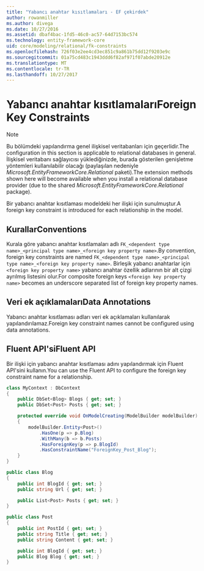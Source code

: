 ```yaml
---
title: "Yabancı anahtar kısıtlamaları - EF çekirdek"
author: rowanmiller
ms.author: divega
ms.date: 10/27/2016
ms.assetid: dbaf4bac-1fd5-46c0-ac57-64d7153bc574
ms.technology: entity-framework-core
uid: core/modeling/relational/fk-constraints
ms.openlocfilehash: 726f03e2ee4cd3ec851c9a861b75dd12f9203e9c
ms.sourcegitcommit: 01a75cd483c1943ddd6f82af971f07abde20912e
ms.translationtype: MT
ms.contentlocale: tr-TR
ms.lasthandoff: 10/27/2017
---
```

# <a name="foreign-key-constraints"></a><span data-ttu-id="558ae-102">Yabancı anahtar kısıtlamaları</span><span class="sxs-lookup"><span data-stu-id="558ae-102">Foreign Key Constraints</span></span>

> [!NOTE]  
> <span data-ttu-id="558ae-103">Bu bölümdeki yapılandırma genel ilişkisel veritabanları için geçerlidir.</span><span class="sxs-lookup"><span data-stu-id="558ae-103">The configuration in this section is applicable to relational databases in general.</span></span> <span data-ttu-id="558ae-104">İlişkisel veritabanı sağlayıcısı yüklediğinizde, burada gösterilen genişletme yöntemleri kullanılabilir olacağı (paylaşılan nedeniyle *Microsoft.EntityFrameworkCore.Relational* paketi).</span><span class="sxs-lookup"><span data-stu-id="558ae-104">The extension methods shown here will become available when you install a relational database provider (due to the shared *Microsoft.EntityFrameworkCore.Relational* package).</span></span>

<span data-ttu-id="558ae-105">Bir yabancı anahtar kısıtlaması modeldeki her ilişki için sunulmuştur.</span><span class="sxs-lookup"><span data-stu-id="558ae-105">A foreign key constraint is introduced for each relationship in the model.</span></span>

## <a name="conventions"></a><span data-ttu-id="558ae-106">Kurallar</span><span class="sxs-lookup"><span data-stu-id="558ae-106">Conventions</span></span>

<span data-ttu-id="558ae-107">Kurala göre yabancı anahtar kısıtlamaları adlı `FK_<dependent type name>_<principal type name>_<foreign key property name>`.</span><span class="sxs-lookup"><span data-stu-id="558ae-107">By convention, foreign key constraints are named `FK_<dependent type name>_<principal type name>_<foreign key property name>`.</span></span> <span data-ttu-id="558ae-108">Birleşik yabancı anahtarlar için `<foreign key property name>` yabancı anahtar özellik adlarının bir alt çizgi ayrılmış listesini olur.</span><span class="sxs-lookup"><span data-stu-id="558ae-108">For composite foreign keys `<foreign key property name>` becomes an underscore separated list of foreign key property names.</span></span>

## <a name="data-annotations"></a><span data-ttu-id="558ae-109">Veri ek açıklamaları</span><span class="sxs-lookup"><span data-stu-id="558ae-109">Data Annotations</span></span>

<span data-ttu-id="558ae-110">Yabancı anahtar kısıtlaması adları veri ek açıklamaları kullanılarak yapılandırılamaz.</span><span class="sxs-lookup"><span data-stu-id="558ae-110">Foreign key constraint names cannot be configured using data annotations.</span></span>

## <a name="fluent-api"></a><span data-ttu-id="558ae-111">Fluent API'si</span><span class="sxs-lookup"><span data-stu-id="558ae-111">Fluent API</span></span>

<span data-ttu-id="558ae-112">Bir ilişki için yabancı anahtar kısıtlaması adını yapılandırmak için Fluent API'sini kullanın.</span><span class="sxs-lookup"><span data-stu-id="558ae-112">You can use the Fluent API to configure the foreign key constraint name for a relationship.</span></span>

<!-- [!code-csharp[Main](samples/core/relational/Modeling/FluentAPI/Samples/Relational/RelationshipConstraintName.cs?highlight=12)] -->
``` csharp
class MyContext : DbContext
{
    public DbSet<Blog> Blogs { get; set; }
    public DbSet<Post> Posts { get; set; }

    protected override void OnModelCreating(ModelBuilder modelBuilder)
    {
        modelBuilder.Entity<Post>()
            .HasOne(p => p.Blog)
            .WithMany(b => b.Posts)
            .HasForeignKey(p => p.BlogId)
            .HasConstraintName("ForeignKey_Post_Blog");
    }
}

public class Blog
{
    public int BlogId { get; set; }
    public string Url { get; set; }

    public List<Post> Posts { get; set; }
}

public class Post
{
    public int PostId { get; set; }
    public string Title { get; set; }
    public string Content { get; set; }

    public int BlogId { get; set; }
    public Blog Blog { get; set; }
}
```
